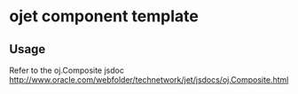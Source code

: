 # ojet component template

## Usage
Refer to the oj.Composite jsdoc
http://www.oracle.com/webfolder/technetwork/jet/jsdocs/oj.Composite.html